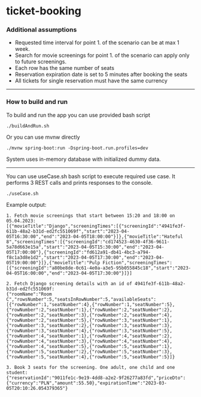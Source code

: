 # ticket-booking


### Additional assumptions
- Requested time interval for point 1. of the scenario can be at max 1 week.
- Search for movie screenings for point 1. of the scenario can apply only to future screenings.
- Each row has the same number of seats
- Reservation expiration date is set to 5 minutes after booking the seats
- All tickets for single reservation must have the same currency

---

### How to build and run

To build and run the app you can use provided bash script
```
./buildAndRun.sh
```
Or you can use mvnw directly
```
./mvnw spring-boot:run -Dspring-boot.run.profiles=dev
```

System uses in-memory database with initialized dummy data.

---
You can use useCase.sh bash script to execute required use case.
It performs 3 REST calls and prints responses to the console.
```
./useCase.sh
```

Example output:
```agsl
1. Fetch movie screenings that start between 15:20 and 18:00 on 05.04.2023: 
[{"movieTitle":"Django","screeningTimes":[{"screeningId":"4941fe3f-611b-48a2-b31d-ed2fc551069f","start":"2023-04-05T16:30:00","end":"2023-04-05T18:00:00"}]},{"movieTitle":"Hateful 8","screeningTimes":[{"screeningId":"cd174523-4630-4f36-9611-5a78d663e15a","start":"2023-04-05T15:30:00","end":"2023-04-05T17:00:00"},{"screeningId":"fd612a91-db41-4bc3-a794-f8c1a3d8e1d2","start":"2023-04-05T17:30:00","end":"2023-04-05T19:00:00"}]},{"movieTitle":"Pulp Fiction","screeningTimes":[{"screeningId":"a80be8de-0c61-4e0a-a3e5-95b055845c18","start":"2023-04-05T16:00:00","end":"2023-04-05T17:30:00"}]}]

2. Fetch Django screening details with an id of 4941fe3f-611b-48a2-b31d-ed2fc551069f: 
{"roomName":"Room C","rowsNumber":5,"seatsInRowNumber":5,"availableSeats":[{"rowNumber":1,"seatNumber":4},{"rowNumber":1,"seatNumber":5},{"rowNumber":2,"seatNumber":1},{"rowNumber":2,"seatNumber":2},{"rowNumber":2,"seatNumber":3},{"rowNumber":2,"seatNumber":4},{"rowNumber":2,"seatNumber":5},{"rowNumber":3,"seatNumber":1},{"rowNumber":3,"seatNumber":2},{"rowNumber":3,"seatNumber":3},{"rowNumber":3,"seatNumber":4},{"rowNumber":3,"seatNumber":5},{"rowNumber":4,"seatNumber":1},{"rowNumber":4,"seatNumber":2},{"rowNumber":4,"seatNumber":3},{"rowNumber":4,"seatNumber":4},{"rowNumber":4,"seatNumber":5},{"rowNumber":5,"seatNumber":1},{"rowNumber":5,"seatNumber":2},{"rowNumber":5,"seatNumber":3},{"rowNumber":5,"seatNumber":4},{"rowNumber":5,"seatNumber":5}]}

3. Book 3 seats for the screening. One adult, one child and one student: 
{"reservationId":"9011fe1c-9e19-4dd8-a2e2-9f26277a83fd","priceDto":{"currency":"PLN","amount":55.50},"expirationTime":"2023-03-05T20:10:26.054379365"}
```
